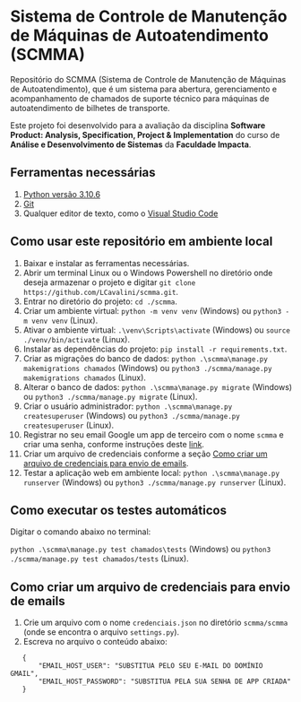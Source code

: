 # Sistema de Controle de Manutenção de Máquinas de Autoatendimento (SCMMA)

Repositório do SCMMA (Sistema de Controle de Manutenção de Máquinas de Autoatendimento), que é um sistema para abertura, gerenciamento e acompanhamento de chamados de suporte técnico para máquinas de autoatendimento de bilhetes de transporte.

Este projeto foi desenvolvido para a avaliação da disciplina **Software Product: Analysis, Specification, Project & Implementation** do curso de **Análise e Desenvolvimento de Sistemas** da **Faculdade Impacta**.	

## Ferramentas necessárias

1. [Python versão 3.10.6](https://www.python.org/downloads/release/python-3106/)
2. [Git](https://www.python.org/downloads/release/python-3106/)
3. Qualquer editor de texto, como o [Visual Studio Code](https://code.visualstudio.com/)

## Como usar este repositório em ambiente local

1. Baixar e instalar as ferramentas necessárias.
2. Abrir um terminal Linux ou o Windows Powershell no diretório onde deseja armazenar o projeto e digitar ``git clone https://github.com/LCavalini/scmma.git``.
3. Entrar no diretório do projeto: ``cd ./scmma``.
4. Criar um ambiente virtual: ``python -m venv venv`` (Windows) ou ``python3 -m venv venv`` (Linux).
5. Ativar o ambiente virtual: ``.\venv\Scripts\activate`` (Windows) ou ``source ./venv/bin/activate`` (Linux).
6. Instalar as dependências do projeto: ``pip install -r requirements.txt``.
7. Criar as migrações do banco de dados: ``python .\scmma\manage.py makemigrations chamados`` (Windows) ou ``python3 ./scmma/manage.py makemigrations chamados`` (Linux).
8. Alterar o banco de dados: ``python .\scmma\manage.py migrate`` (Windows) ou ``python3 ./scmma/manage.py migrate`` (Linux).
9. Criar o usuário administrador: ``python .\scmma\manage.py createsuperuser`` (Windows) ou ``python3 ./scmma/manage.py createsuperuser`` (Linux).
10. Registrar no seu email Google um app de terceiro com o nome ``scmma`` e criar uma senha, conforme instruções deste [link](https://support.google.com/accounts/answer/185833?hl=pt-BR).
11. Criar um arquivo de credenciais conforme a seção  [Como criar um arquivo de credenciais para envio de emails](#como-criar-um-arquivo-de-credenciais-para-envio-de-emails).
12. Testar a aplicação web em ambiente local: ``python .\scmma\manage.py runserver`` (Windows) ou ``python3 ./scmma/manage.py runserver`` (Linux).

## Como executar os testes automáticos

Digitar o comando abaixo no terminal:

``python .\scmma\manage.py test chamados\tests`` (Windows) ou ``python3 ./scmma/manage.py test chamados/tests`` (Linux).

## Como criar um arquivo de credenciais para envio de emails

1. Crie um arquivo com o nome ``credenciais.json`` no diretório ``scmma/scmma`` (onde se encontra o arquivo ``settings.py``).
2. Escreva no arquivo o conteúdo abaixo:


 ```
    {
        "EMAIL_HOST_USER": "SUBSTITUA PELO SEU E-MAIL DO DOMÍNIO GMAIL",
        "EMAIL_HOST_PASSWORD": "SUBSTITUA PELA SUA SENHA DE APP CRIADA"
    }
 ```